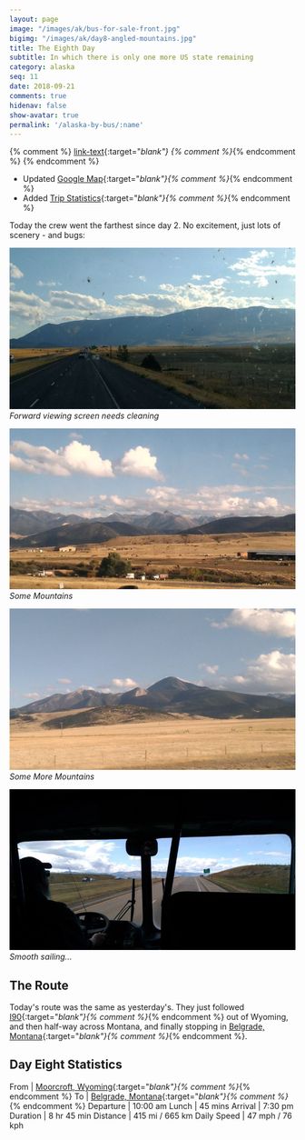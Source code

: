 ```yaml
---
layout: page
image: "/images/ak/bus-for-sale-front.jpg"
bigimg: "/images/ak/day8-angled-mountains.jpg"
title: The Eighth Day
subtitle: In which there is only one more US state remaining
category: alaska
seq: 11
date: 2018-09-21
comments: true
hidenav: false
show-avatar: true
permalink: '/alaska-by-bus/:name'
---
```


{% comment %}
[link-text](link-url){:target="_blank"}
{% comment %}_{% endcomment %}
{% endcomment %}


* Updated [Google Map](https://drive.google.com/open?id=1QToP1iDFNB0dEk8pjlkAVyIr8ThzeEdh&usp=sharing){:target="_blank"}{% comment %}_{% endcomment %} 
* Added [Trip Statistics](https://docs.google.com/spreadsheets/d/10dU6wdnTdiuMCkSWJ2yGe1PNjGZWlgYcmZ_RCtjf--8/edit?usp=sharing){:target="_blank"}{% comment %}_{% endcomment %}

Today the crew went the farthest since day 2.
No excitement, just lots of scenery - and bugs:

![day8-windshield-bugs](/images/ak/day8-windshield-bugs.jpg)
*Forward viewing screen needs cleaning*

![day8-some-mountains](/images/ak/day8-some-mountains.jpg)
*Some Mountains*

![day8-some-more-mountains](/images/ak/day8-some-more-mountains.jpg)
*Some More Mountains*

![day8-smooth-sailing](/images/ak/day8-smooth-sailing.jpg)
*Smooth sailing...*


## The Route

Today's route was the same as yesterday's. They just followed
[I90](https://en.wikipedia.org/wiki/Interstate_90){:target="_blank"}{% comment %}_{% endcomment %}
out of Wyoming, and then half-way across Montana, 
and finally stopping in 
[Belgrade, Montana](https://en.wikipedia.org/wiki/Belgrade,_Montana){:target="_blank"}{% comment %}_{% endcomment %}.


## Day Eight Statistics

From | [Moorcroft, Wyoming](https://en.wikipedia.org/wiki/Moorcroft,_Wyoming){:target="_blank"}{% comment %}_{% endcomment %}
To | [Belgrade, Montana](https://en.wikipedia.org/wiki/Belgrade,_Montana){:target="_blank"}{% comment %}_{% endcomment %}
Departure | 10:00 am 
Lunch | 45 mins 
Arrival | 7:30 pm 
Duration | 8 hr 45 min
Distance | 415 mi / 665 km
Daily Speed | 47 mph / 76 kph


